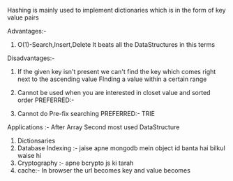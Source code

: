 Hashing
is mainly used to implement dictionaries
which is in the form of key value pairs

Advantages:-

1. O(1)-Search,Insert,Delete
   It beats all the DataStructures in this terms

Disadvantages:-

1. If the given key isn't present we can't find the key which comes right next to the ascending value
   FInding a value within a certain range

2. Cannot be used when you are interested in closet value and sorted order PREFERRED:-

3. Cannot do Pre-fix searching PREFERRED:- TRIE

Applications :-
After Array Second most used DataStructure

1. Dictionsaries
2. Database Indexing :- jaise apne mongodb mein object id banta hai bilkul waise hi
3. Cryptography :- apne bcrypto js ki tarah
4. cache:- In browser the url becomes key and value becomes
